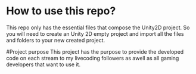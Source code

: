 # How to use this repo?
This repo only has the essential files that compose the Unity2D project. So you will need to create an Unity 2D empty project and import all the files and folders to your new created project.

#Project purpose
This project has the purpose to provide the developed code on each stream to my livecoding followers as awell as all gaming developers that want to use it.